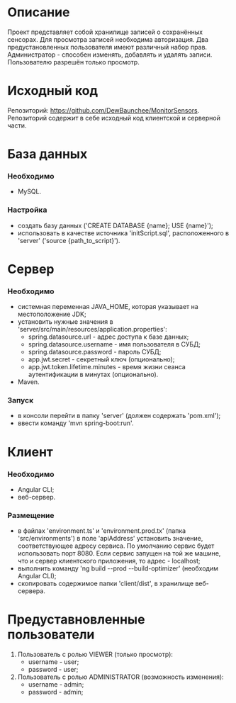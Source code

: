 # Описание
Проект представляет собой хранилище записей о сохранённых сенсорах. Для просмотра записей необходима авторизация. 
Два предустановленных пользователя имеют различный набор прав. Администратор - способен изменять, добавлять и удалять записи. Пользователю разрешён только просмотр.
# Исходный код
Репозиторий: https://github.com/DewBaunchee/MonitorSensors. 
Репозиторий содержит в себе исходный код клиентской и серверной части.
# База данных
### Необходимо
- MySQL.
### Настройка
- создать базу данных ('CREATE DATABASE {name}; USE {name}');
- использовать в качестве источника 'initScript.sql', расположенного в 'server' ('source {path_to_script}').

# Сервер
### Необходимо
- системная переменная JAVA_HOME, которая указывает на местоположение JDK;
- установить нужные значения в 'server/src/main/resources/application.properties':
    - spring.datasource.url - адрес доступа к базе данных;
    - spring.datasource.username - имя пользователя в СУБД;
    - spring.datasource.password - пароль СУБД;
    - app.jwt.secret - секретный ключ (опционально);
    - app.jwt.token.lifetime.minutes - время жизни сеанса аутентификации в минутах (опционально).
- Maven.
### Запуск
- в консоли перейти в папку 'server' (должен содержать 'pom.xml');
- ввести команду 'mvn spring-boot:run'.

# Клиент
### Необходимо
- Angular CLI;
- веб-сервер.
### Размещение
- в файлах 'environment.ts' и 'environment.prod.tx' (папка 'src/environments') в поле 'apiAddress' установить
значение, соответствующее адресу сервиса. По умолчанию сервис будет использовать порт 8080. Если сервис запущен
на той же машине, что и сервер клиентского приложения, то адрес - localhost;
- выполнить команду 'ng build --prod --build-optimizer' (необходим Angular CLI);
- скопировать содержимое папки 'client/dist', в хранилище веб-сервера.

# Предуставновленные пользователи
1) Пользователь с ролью VIEWER (только просмотр):
    - username - user;
    - password - user;
2) Пользователь с ролью ADMINISTRATOR (возможность изменения):
    - username - admin;
    - password - admin;
